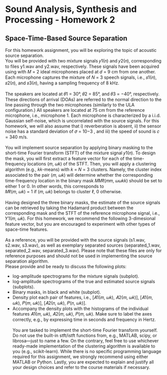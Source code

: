 # Sound Analysis, Synthesis and Processing - Homework 2
## Space-Time-Based Source Separation

For this homework assignment, you will be exploring the topic of acoustic source separation.<br>
You will be provided with two mixture signals 𝑦1(𝑛) and 𝑦2(𝑛), corresponding to files y1.wav and y2.wav, respectively. These signals have been acquired using with 𝑀 = 2 ideal microphones placed at 𝑑 = 9 cm from one another. Each microphone captures the mixture of 𝑁 = 3 speech signals, i.e., 𝑠1(𝑛), 𝑠2(𝑛), and 𝑠3(𝑛), having a sampling frequency of 8 kHz. 
<br><br>
The speakers are located at 𝜃1 = 30°, 𝜃2 = 85°, and 𝜃3 = −40°, respectively. These directions of arrival (DOAs) are referred to the
normal direction to the line passing through the two microphones (similarly to the ULA configuration.) All speakers are located at 75 cm from the reference microphone, i.e., microphone 1. Each microphone is characterized by a i.i.d. Gaussian self-noise, which is uncorrelated with the source signals. For this homework, we
will also assume that i) reverberation is absent, ii) the sensor noise has a standard deviation of 𝜎 = 10−3 , and iii) the speed of sound is 𝑐 = 340 m/s.
<br> <br>
You will implement source separation by applying binary masking to the short-time Fourier transform (STFT) of the mixture signal 𝑦1(𝑛). To design the mask, you will first extract a feature vector for each of the time-frequency locations (𝑚, 𝜔𝑘) of the STFT. Then, you will apply a clustering algorithm (e.g., 𝑘𝑘-means) with 𝑘 = 𝑁 = 3 clusters. Namely, the cluster index associated to the pair (𝑚, 𝜔𝑘) will determine whether the corresponding time-frequency location in the binary mask 𝑀𝑀ℓ(𝑚𝑚, 𝜔𝜔𝑘𝑘) should be set to either 1 or 0. In other words, this corresponds to
<br>
𝑀ℓ(𝑚, 𝜔𝑘) = 1 if (𝑚, 𝜔𝑘) belongs to cluster ℓ, 0 otherwise.
<br><br>
Having designed the three binary masks, the estimate of the source signals can be retrieved by taking the Hadamard product between the corresponding mask and the STFT of the reference microphone signal, i.e., 𝑌1(𝑚, 𝜔𝑘).
For this homework, we recommend the following 3-dimesional feature vector, but you are encouraged to experiment with other types of space-time features.
<br><br>
As a reference, you will be provided with the source signals (s1.wav, s2.wav, s3.wav), as well as exemplary separated sources (separated_1.wav, separated_2.wav, separated_3.wav). Please note that these files are only for reference purposes and should not be used in implementing the source separation algorithm.<br>
Please provide and be ready to discuss the following plots:<br>
- log-amplitude spectrograms for the mixture signals (subplot). <br>
- log-amplitude spectrograms of the true and estimated source signals (subplots).<br>
- Binary masks, in black and white (subplot).<br>
- Density plot each pair of features, i.e., [𝐴1(𝑚, 𝜔𝑘), 𝐴2(𝑚, 𝜔𝑘)], [𝐴1(𝑚, 𝜔𝑘), 𝑃(𝑚, 𝜔𝑘)], [𝐴2(𝑛, 𝜔𝑘), 𝑃(𝑛, 𝜔𝑘)].<br>
- Accompany the density plots with the histograms of the individual features 𝐴1(𝑚, 𝜔𝑘), 𝐴2(𝑚, 𝜔𝑘), 𝑃(𝑚, 𝜔𝑘). Make sure to label the axes correctly, e.g., by expressing time in seconds and frequency in Hertz.
<br><br>
You are tasked to implement the short-time Fourier transform yourself. Do not use the built-in stft/istft functions from, e.g., MATLAB, scipy, or librosa—just to name a few. On the contrary, feel free to use whichever ready-made implementation of the clustering algorithm is available to you (e.g., scikit-learn). While there is no specific programming language required for this assignment, we strongly recommend using either MATLAB or Python. Lastly, you are expected to explain and justify all your design choices and refer to the course materials if necessary.
